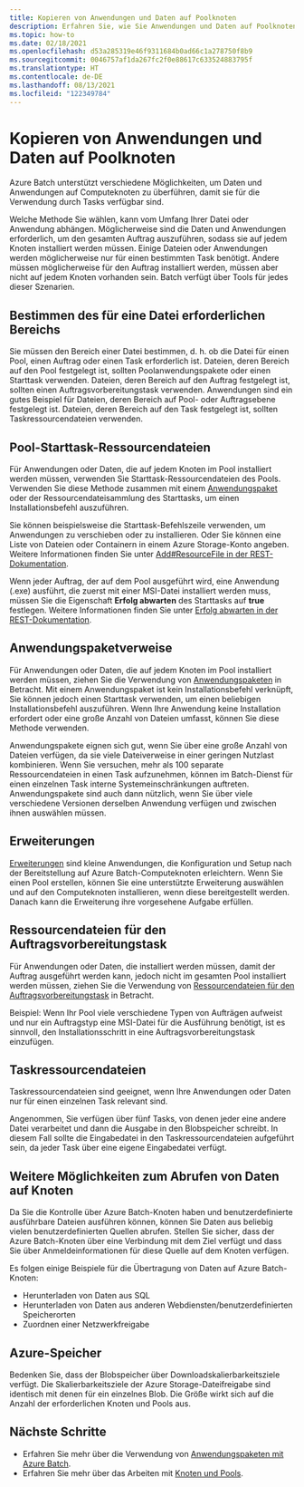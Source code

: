 ```yaml
---
title: Kopieren von Anwendungen und Daten auf Poolknoten
description: Erfahren Sie, wie Sie Anwendungen und Daten auf Poolknoten kopieren.
ms.topic: how-to
ms.date: 02/18/2021
ms.openlocfilehash: d53a285319e46f9311684b0ad66c1a278750f8b9
ms.sourcegitcommit: 0046757af1da267fc2f0e88617c633524883795f
ms.translationtype: HT
ms.contentlocale: de-DE
ms.lasthandoff: 08/13/2021
ms.locfileid: "122349784"
---
```

# <a name="copy-applications-and-data-to-pool-nodes"></a>Kopieren von Anwendungen und Daten auf Poolknoten

Azure Batch unterstützt verschiedene Möglichkeiten, um Daten und Anwendungen auf Computeknoten zu überführen, damit sie für die Verwendung durch Tasks verfügbar sind.

Welche Methode Sie wählen, kann vom Umfang Ihrer Datei oder Anwendung abhängen. Möglicherweise sind die Daten und Anwendungen erforderlich, um den gesamten Auftrag auszuführen, sodass sie auf jedem Knoten installiert werden müssen. Einige Dateien oder Anwendungen werden möglicherweise nur für einen bestimmten Task benötigt. Andere müssen möglicherweise für den Auftrag installiert werden, müssen aber nicht auf jedem Knoten vorhanden sein. Batch verfügt über Tools für jedes dieser Szenarien.

## <a name="determine-the-scope-required-of-a-file"></a>Bestimmen des für eine Datei erforderlichen Bereichs

Sie müssen den Bereich einer Datei bestimmen, d. h. ob die Datei für einen Pool, einen Auftrag oder einen Task erforderlich ist. Dateien, deren Bereich auf den Pool festgelegt ist, sollten Poolanwendungspakete oder einen Starttask verwenden. Dateien, deren Bereich auf den Auftrag festgelegt ist, sollten einen Auftragsvorbereitungstask verwenden. Anwendungen sind ein gutes Beispiel für Dateien, deren Bereich auf Pool- oder Auftragsebene festgelegt ist. Dateien, deren Bereich auf den Task festgelegt ist, sollten Taskressourcendateien verwenden.

## <a name="pool-start-task-resource-files"></a>Pool-Starttask-Ressourcendateien

Für Anwendungen oder Daten, die auf jedem Knoten im Pool installiert werden müssen, verwenden Sie Starttask-Ressourcendateien des Pools. Verwenden Sie diese Methode zusammen mit einem [Anwendungspaket](batch-application-packages.md) oder der Ressourcendateisammlung des Starttasks, um einen Installationsbefehl auszuführen.  

Sie können beispielsweise die Starttask-Befehlszeile verwenden, um Anwendungen zu verschieben oder zu installieren. Oder Sie können eine Liste von Dateien oder Containern in einem Azure Storage-Konto angeben. Weitere Informationen finden Sie unter [Add#ResourceFile in der REST-Dokumentation](/rest/api/batchservice/pool/add#resourcefile).

Wenn jeder Auftrag, der auf dem Pool ausgeführt wird, eine Anwendung (.exe) ausführt, die zuerst mit einer MSI-Datei installiert werden muss, müssen Sie die Eigenschaft **Erfolg abwarten** des Starttasks auf **true** festlegen. Weitere Informationen finden Sie unter [Erfolg abwarten in der REST-Dokumentation](/rest/api/batchservice/pool/add#starttask).

## <a name="application-package-references"></a>Anwendungspaketverweise

Für Anwendungen oder Daten, die auf jedem Knoten im Pool installiert werden müssen, ziehen Sie die Verwendung von [Anwendungspaketen](batch-application-packages.md) in Betracht. Mit einem Anwendungspaket ist kein Installationsbefehl verknüpft, Sie können jedoch einen Starttask verwenden, um einen beliebigen Installationsbefehl auszuführen. Wenn Ihre Anwendung keine Installation erfordert oder eine große Anzahl von Dateien umfasst, können Sie diese Methode verwenden.

Anwendungspakete eignen sich gut, wenn Sie über eine große Anzahl von Dateien verfügen, da sie viele Dateiverweise in einer geringen Nutzlast kombinieren. Wenn Sie versuchen, mehr als 100 separate Ressourcendateien in einen Task aufzunehmen, können im Batch-Dienst für einen einzelnen Task interne Systemeinschränkungen auftreten. Anwendungspakete sind auch dann nützlich, wenn Sie über viele verschiedene Versionen derselben Anwendung verfügen und zwischen ihnen auswählen müssen.

## <a name="extensions"></a>Erweiterungen

[Erweiterungen](create-pool-extensions.md) sind kleine Anwendungen, die Konfiguration und Setup nach der Bereitstellung auf Azure Batch-Computeknoten erleichtern. Wenn Sie einen Pool erstellen, können Sie eine unterstützte Erweiterung auswählen und auf den Computeknoten installieren, wenn diese bereitgestellt werden. Danach kann die Erweiterung ihre vorgesehene Aufgabe erfüllen.

## <a name="job-preparation-task-resource-files"></a>Ressourcendateien für den Auftragsvorbereitungstask

Für Anwendungen oder Daten, die installiert werden müssen, damit der Auftrag ausgeführt werden kann, jedoch nicht im gesamten Pool installiert werden müssen, ziehen Sie die Verwendung von [Ressourcendateien für den Auftragsvorbereitungstask](./batch-job-prep-release.md) in Betracht.

Beispiel: Wenn Ihr Pool viele verschiedene Typen von Aufträgen aufweist und nur ein Auftragstyp eine MSI-Datei für die Ausführung benötigt, ist es sinnvoll, den Installationsschritt in eine Auftragsvorbereitungstask einzufügen.

## <a name="task-resource-files"></a>Taskressourcendateien

Taskressourcendateien sind geeignet, wenn Ihre Anwendungen oder Daten nur für einen einzelnen Task relevant sind.

Angenommen, Sie verfügen über fünf Tasks, von denen jeder eine andere Datei verarbeitet und dann die Ausgabe in den Blobspeicher schreibt. In diesem Fall sollte die Eingabedatei in den Taskressourcendateien aufgeführt sein, da jeder Task über eine eigene Eingabedatei verfügt.

## <a name="additional-ways-to-get-data-onto-nodes"></a>Weitere Möglichkeiten zum Abrufen von Daten auf Knoten

Da Sie die Kontrolle über Azure Batch-Knoten haben und benutzerdefinierte ausführbare Dateien ausführen können, können Sie Daten aus beliebig vielen benutzerdefinierten Quellen abrufen. Stellen Sie sicher, dass der Azure Batch-Knoten über eine Verbindung mit dem Ziel verfügt und dass Sie über Anmeldeinformationen für diese Quelle auf dem Knoten verfügen.

Es folgen einige Beispiele für die Übertragung von Daten auf Azure Batch-Knoten:

- Herunterladen von Daten aus SQL
- Herunterladen von Daten aus anderen Webdiensten/benutzerdefinierten Speicherorten
- Zuordnen einer Netzwerkfreigabe

## <a name="azure-storage"></a>Azure-Speicher

Bedenken Sie, dass der Blobspeicher über Downloadskalierbarkeitsziele verfügt. Die Skalierbarkeitsziele der Azure Storage-Dateifreigabe sind identisch mit denen für ein einzelnes Blob. Die Größe wirkt sich auf die Anzahl der erforderlichen Knoten und Pools aus.

## <a name="next-steps"></a>Nächste Schritte

- Erfahren Sie mehr über die Verwendung von [Anwendungspaketen mit Azure Batch](batch-application-packages.md).
- Erfahren Sie mehr über das Arbeiten mit [Knoten und Pools](nodes-and-pools.md).
